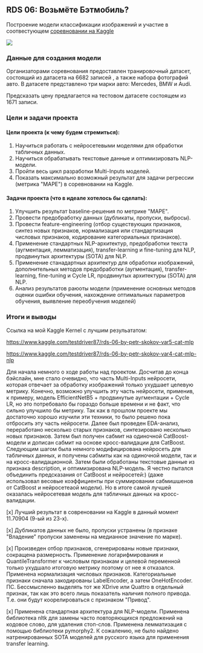 ## RDS 06: Возьмёте Бэтмобиль?

Построение модели классификации изображений и участие в соотвестующем [соревновании на Kaggle](https://www.kaggle.com/c/sf-dst-car-price-prediction-part2/ "соревновании на Kaggle")

![](https://lms.skillfactory.ru/assets/courseware/v1/67aff42fc790c8a2282dc4b33f19a490/asset-v1:Skillfactory+DST-9+11DEC2019+type@asset+block/20573_Clipboard10_122_1113lo.jpg)

### Данные для создания модели

Организаторами соревнования предоставлен транировочный датасет, состоящий из датасета на 6682 записей , а также набора фотографий авто. В датасете представлено три марки авто: Mercedes, BMW и Audi.

Предсказать цену предлагается на тестовом датасете состоящем из 1671 записи.

### Цели и задачи проекта

#### Цели проекта (к чему будем стремиться): 
1. Научиться работать с нейросетевыми моделями для обработки табличных данных.
2. Научиться обрабатывать текстовые данные и оптимизировать NLP-модели.
3. Пройти весь цикл разработки Multi-Inputs моделей.
4. Показать максимально возможный результат для задачи регрессии (метрика "MAPE") в соревновании на Kaggle.

#### Задачи проекта (что в идеале хотелось бы сделать):
1. Улучшить результат baseline-решения по метрике "MAPE".
2. Провести предобработку данных (дубликаты, пропуски, выбросы).
3. Провести feature-engineering (отбор существующих признаков, синтез новых признаков, нормализация или стандартизация числовых признаков, кодирование категориальных признаков).
4. Применение стандартных NLP-архитектур, предобработки текста (аугментация, лемматизация), transfer-learning и fine-tuning для NLP, продвинутых архитектуры (SOTA) для NLP.
5. Применение станадартных архитектур для обработки изображений, дополнительных методов предобработки (аугментация), transfer-learning, fine-tuning и Cycle LR, продвинутых архитектуры (SOTA) для NLP.
6. Анализ результатов раюоты модели (применение основных методов оценки ошибки обучения, нахождение оптимальных параметров обучения, выявление переобучения моделей)

### Итоги и выводы

Сcылка на мой Kaggle Kernel c лучшим резульататом:

https://www.kaggle.com/testdriver87/rds-06-by-petr-skokov-var5-cat-mlp

https://www.kaggle.com/testdriver87/rds-06-by-petr-skokov-var4-cat-mlp-nlp


Для начала немного о ходе работы над проектом. Досчитав до конца бэйслайн, мне стало очевидно, что часть Multi-Inputs нейросети, которая отвечает за обработку изображений только ухудшает целевую метрику. Конечно, возможно улучшить эту часть нейросети, применив, к примеру, модель EfficientNetB5 + продвинутые аугментации + Cycle LR, но это потребовало бы гораздо больше времени и не факт, что сильно улучшило бы метрику. Так как в прошлом проекте мы достаточно хорошо изучили эти техники, то было решено пока отбросить эту часть нейросети. Далее был проведен EDA-анализ, переработано несколько старых признаков, синтезировано несколько новых признаков. Затем был получен сабмит на одиночной CatBoost-модели и дописан сабмит на основе кросс-валидации для CatBoost. Следующим шагом была немного модифицирована нейросеть для табличных данных, и получены сабмиты как на одиночной модели, так и на кросс-валидационной. Затем были обработаны текстовые данные из признака description, и оптимизирована NLP-модель. Я честно пытался объединить предсказания от CatBoost и нейросетей:) (даже использовал весовые коэффициенты при суммировании сабмишшенов от CatBoost и нейросетеаой модели). Но в итоге самой лучшей оказалась нейросетевая модель для табличных данных на кросс-валидации. 


[x] Лучший результат в совреновании на Kaggle в данный момент 11.70904 (9-ый из 23-х).

[x] Дубликатов данных не было, пропуски устранены (в признаке "Владение" пропуски заменены на медианное значение по марке).

[x] Произведен отбор признаков, сгенерированы новые признаки, сокращена размерность. Применение логарифмирования и QuantileTransformer к числовым признакам и целевой переменной только ухудшало итоговую метрику поэтому от нее я отказался. Применена нормализация числовых признаков. Категориальные признаки сначала закодированы LabelEncoder, а затем OneHotEncoder. ПС. Бессмысленно выделять тот же XDrive или Quattro в отдельный признак, так как это всего лишь показатель наличия полного привода. Т.е. они будут коорелироваться с признаком "Привод".

[x] Применена стандартная архитектура для NLP-модели. Применена библиотека nltk для замены часто повторяющихся предложений на кодовое слово, для удаления стоп-слов. Применена лемматизация с помощью библиотеки pymorphy2. К сожалению, не было найдено натренированных SOTA моделей для русского языка для применения transfer learning.
